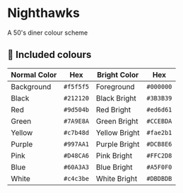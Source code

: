 # Nighthawks

A 50's diner colour scheme

## 🥤 Included colours

| Normal Color | Hex       | Bright Color  | Hex       |
| ------------ | --------- | ------------- | --------- |
| Background   | `#f5f5f5` | Foreground    | `#000000` |
| Black        | `#212120` | Black Bright  | `#3B3B39` |
| Red          | `#9d504b` | Red Bright    | `#ed6d61` |
| Green        | `#7A9E8A` | Green Bright  | `#CCEBDA` |
| Yellow       | `#c7b48d` | Yellow Bright | `#fae2b1` |
| Purple       | `#997AA1` | Purple Bright | `#DCB8E6` |
| Pink         | `#D48CA6` | Pink Bright   | `#FFC2D8` |
| Blue         | `#60A3A3` | Blue Bright   | `#A5F0F0` |
| White        | `#c4c3be` | White Bright  | `#DBDBDB` |
